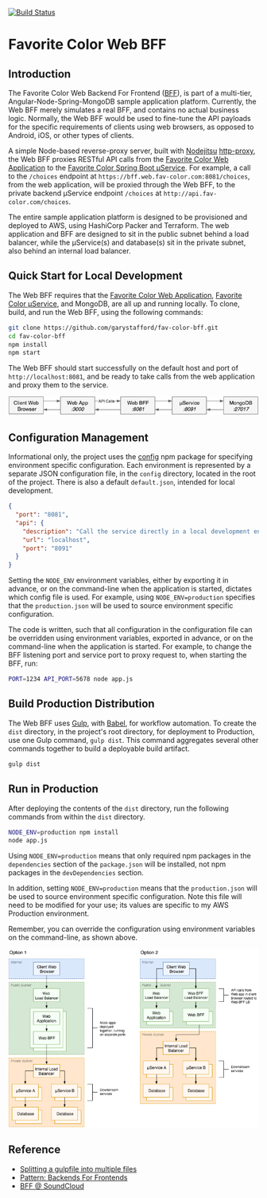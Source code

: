 [![Build Status](https://travis-ci.org/garystafford/fav-color-bff.svg?branch=master)](https://travis-ci.org/garystafford/fav-color-bff)

# Favorite Color Web BFF

## Introduction

The Favorite Color Web Backend For Frontend ([BFF](http://samnewman.io/patterns/architectural/bff/)), is part of a multi-tier, Angular-Node-Spring-MongoDB sample application platform. Currently, the Web BFF merely simulates a real BFF, and contains no actual business logic. Normally, the Web BFF would be used to fine-tune the API payloads for the specific requirements of clients using web browsers, as opposed to Android, iOS, or other types of clients.

A simple Node-based reverse-proxy server, built with [Nodejitsu](https://nodejitsu.com/) [http-proxy](https://www.npmjs.com/package/http-proxy), the Web BFF proxies RESTful API calls from the [Favorite Color Web Application](https://github.com/garystafford/fav-color-ngweb) to the [Favorite Color Spring Boot μService](https://github.com/garystafford/fav-color-service). For example, a call to the `/choices` endpoint at `https://bff.web.fav-color.com:8081/choices`, from the web application, will be proxied through the Web BFF, to the private backend μService endpoint `/choices` at `http://api.fav-color.com/choices`.

The entire sample application platform is designed to be provisioned and deployed to AWS, using HashiCorp Packer and Terraform. The web application and BFF are designed to sit in the public subnet behind a load balancer, while the μService(s) and database(s) sit in the private subnet, also behind an internal load balancer.

## Quick Start for Local Development

The Web BFF requires that the [Favorite Color Web Application](https://github.com/garystafford/fav-color-ngweb), [Favorite Color μService](https://github.com/garystafford/fav-color-service), and MongoDB, are all up and running locally. To clone, build, and run the Web BFF, using the following commands:

```bash
git clone https://github.com/garystafford/fav-color-bff.git
cd fav-color-bff
npm install
npm start
```

The Web BFF should start successfully on the default host and port of `http://localhost:8081`, and be ready to take calls from the web application and proxy them to the service.

![Local Architecture](local-bff.png)

## Configuration Management

Informational only, the project uses the [config](https://www.npmjs.com/package/config) npm package for specifying environment specific configuration. Each environment is represented by a separate JSON configuration file, in the `config` directory, located in the root of the project. There is also a default `default.json`, intended for local development.

```json
{
  "port": "8081",
  "api": {
    "description": "Call the service directly in a local development environment",
    "url": "localhost",
    "port": "8091"
  }
}
```

Setting the `NODE_ENV` environment variables, either by exporting it in advance, or on the command-line when the application is started, dictates which config file is used. For example, using `NODE_ENV=production` specifies that the `production.json` will be used to source environment specific configuration.

The code is written, such that all configuration in the configuration file can be overridden using environment variables, exported in advance, or on the command-line when the application is started. For example, to change the BFF listening port and service port to proxy request to, when starting the BFF, run:

```bash
PORT=1234 API_PORT=5678 node app.js
```

## Build Production Distribution

The Web BFF uses [Gulp](http://gulpjs.com/), with [Babel](https://www.npmjs.com/package/gulp-babel), for workflow automation. To create the `dist` directory, in the project's root directory, for deployment to Production, use one Gulp command, `gulp dist`. This command aggregates several other commands together to build a deployable build artifact.

```bash
gulp dist
```

## Run in Production

After deploying the contents of the `dist` directory, run the following commands from within the `dist` directory.

```bash
NODE_ENV=production npm install
node app.js
```

Using `NODE_ENV=production` means that only required npm packages in the `dependencies` section of the `package.json` will be installed, not npm packages in the `devDependencies` section.

In addition, setting `NODE_ENV=production` means that the `production.json` will be used to source environment specific configuration. Note this file will need to be modified for your use; its values are specific to my AWS Production environment.

Remember, you can override the configuration using environment variables on the command-line, as shown above.

![Platform Architecture](platform-architecture.png)

## Reference

- [Splitting a gulpfile into multiple files](http://macr.ae/article/splitting-gulpfile-multiple-files.html)
- [Pattern: Backends For Frontends](http://samnewman.io/patterns/architectural/bff/)
- [BFF @ SoundCloud](https://www.thoughtworks.com/insights/blog/bff-soundcloud)
